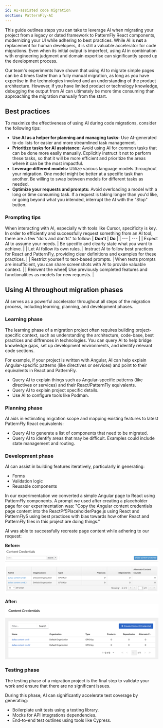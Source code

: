 ```yaml
---
id: AI-assisted code migration
section: PatternFly-AI
---
```


This guide outlines steps you can take to leverage AI when migrating your project from a legacy or dated framework to PatternFly React components, modernizing your UI while adhering to best practices. While AI is **not** a replacement for human developers, it is still a valuable accelerator for code migrations. Even when its initial output is imperfect, using AI in combination with engineering judgment and domain expertise can significantly speed up the development process. 

Our team's experiments have shown that using AI to migrate simple pages can be 4 times faster than a fully manual migration, as long as you have expertise in the technologies involved and an understanding of the product architecture. However, if you have limited product or technology knowledge, debugging the output from AI can ultimately be more time consuming than approaching the migration manually from the start.


## Best practices
To maximize the effectiveness of using AI during code migrations, consider the following tips:
- **Use AI as a helper for planning and managing tasks:** Use AI-generated to-do lists for easier and more streamlined task management.
- **Prioritize tasks for AI assistance:** Avoid using AI for common tasks that can be done more easily manually. Explicitly instruct it not to perform these tasks, so that it will be more efficient and prioritize the areas where it can be the most impactful.
- **Leverage different models:** Utilize various language models throughout your migration. One model might be better at a specific task than another. Be willing to swap between models for different tasks as needed.
- **Optimize your requests and prompts:** Avoid overloading a model with a long or time consuming task. If a request is taking longer than you'd like, or going beyond what you intended, interrupt the AI with the "Stop" button.
### Prompting tips
When interacting with AI, especially with tools like Cursor, specificity is key. In order to efficiently and successfully request something from an AI tool, there are a few "do's and don'ts" to follow:
| **Don't** | **Do** |
| --- | --- |
| Expect AI to assume your needs. | Be specific and clearly state what you want to achieve. |
| Let AI follow its own rules. | Instruct AI to follow best practices for React and PatternFly, providing clear definitions and examples for these practices. |
| Restrict yourself to text-based prompts. | When texts prompts are insufficient, you can share screenshots with AI to provide valuable context. |
| Reinvent the wheel|  Use previously completed features and functionalities as models for new requests. |


## Using AI throughout migration phases

AI serves as a powerful accelerator throughout all steps of the migration process, including learning, planning, and development phases.

### Learning phase

The learning phase of a migration project often requires building project-specific context, such as understanding the architecture, code-base, best practices and diffrences in technologies. You can query AI to help bridge knowledge gaps, set up development environments, and identify relevant code sections.

For example, if your project is written with Angular, AI can help explain Angular-specific patterns (like directives or services) and point to their equivalents in React and PatternFly.

- Query AI to explain things such as Angular-specific patterns (like directives or services) and their React/PatternFly equivalents.
- Query AI to explain project specific details.
- Use AI to configure tools like Podman.

### Planning phase

AI aids in estimating migration scope and mapping existing features to latest PatternFly React equivalents:

- Query AI to generate a list of components that need to be migrated.
- Query AI to identify areas that may be difficult. Examples could include state management and routing.

### Development phase

AI can assist in building features iteratively, particularly in generating:

- Forms
- Validation logic
- Reusable components

In our experimentation we converted a simple Angular page to React using PatternFly components. A prompt we used after creating a placeholder page for our experimentation was: "Copy the Angular content credentials page content into the ReactPf5PlaceholderPage.js using React and PatternFly5 using best practices with bias towards how other React and PatternFly files in this project are doing things."

AI was able to successfully recreate page content while adhering to our request: 

**Before:**
![Before migration - Angular Content Credentials page](./img/content-credentials-before.png)

**After:**
![After migration - React PatternFly Content Credentials page](./img/content-credentials-after.png)

### Testing phase

The testing phase of a migration project is the final step to validate your work and ensure that there are no significant issues. 

During this phase, AI can significantly accelerate test coverage by generating:

- Boilerplate unit tests using a testing library.
- Mocks for API integrations dependencies.
- End-to-end test outlines using tools like Cypress.
